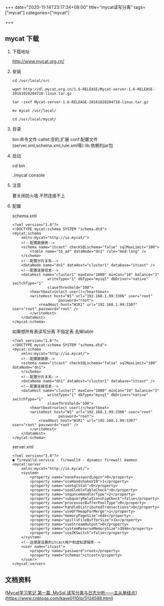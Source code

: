 +++
date="2020-11-14T23:17:34+08:00"
title="mycat读写分离"
tags=["mycat"]
categories=["mycat"]

+++
## mycat 下载

1. 下载地址 

   http://www.mycat.org.cn/

2. 安装

   ```shell
   cd /usr/local/src
   
   wget http://dl.mycat.org.cn/1.6-RELEASE/Mycat-server-1.6-RELEASE-20161028204710-linux.tar.gz
   
   tar -zxvf Mycat-server-1.6-RELEASE-20161028204710-linux.tar.gz
   
   mv mycat /usr/local/
   
   cd /usr/local/mycat/
   
   ```

   

3. 目录

   bin:命令文件
   catlet:空的,扩展
   conf:配置文件(server.xml,schema.xml,rule.xml等)
   lib:依赖的jar包

4. 启动

   cd bin

   ./mycat console 

5. 注意

   要关闭防火墙 不然连接不上 

6. 配置

   schema.xml

   ```shell
   <?xml version="1.0"?>
   <!DOCTYPE mycat:schema SYSTEM "schema.dtd">
   <mycat:schema
       xmlns:mycat="http://io.mycat/">
       <!--配置数据表-->
       <schema name="itcast" checkSQLschema="false" sqlMaxLimit="100">
           <table name="tb_ad" dataNode="dn1" rule="mod-long" />
       </schema>
       <!--配置分片关系-->
       <dataNode name="dn1" dataHost="cluster1" database="itcast" />
       <!--配置连接信息-->
       <dataHost name="cluster1" maxCon="1000" minCon="10" balance="3"
                   writeType="1" dbType="mysql" dbDriver="native" switchType="1"
                   slaveThreshold="100">
           <heartbeat>select user()</heartbeat>
           <writeHost host="W1" url="192.168.1.99:3306" user="root"
                        password="root">
               <readHost host="W1R1" url="192.168.1.99:3307" user="root" password="root" />
           </writeHost>
       </dataHost>
   </mycat:schema>
   ```

   

   如果想所有表读写分离 不指定表 去掉table 
   
   ```shell
   <?xml version="1.0"?>
   <!DOCTYPE mycat:schema SYSTEM "schema.dtd">
   <mycat:schema
       xmlns:mycat="http://io.mycat/">
       <!--配置数据表-->
       <schema name="itcast" checkSQLschema="false" sqlMaxLimit="100" dataNode="dn1">
       </schema>
       <!--配置分片关系-->
       <dataNode name="dn1" dataHost="cluster1" database="itcast" />
       <!--配置连接信息-->
       <dataHost name="cluster1" maxCon="1000" minCon="10" balance="3"
                   writeType="1" dbType="mysql" dbDriver="native" switchType="1"
                   slaveThreshold="100">
           <heartbeat>select user()</heartbeat>
           <writeHost host="W1" url="192.168.1.99:3306" user="root"
                        password="root">
               <readHost host="W1R1" url="192.168.1.99:3307" user="root" password="root" />
           </writeHost>
       </dataHost>
   </mycat:schema>
   ```
   
   
   
   

   server.xml
   
   ```
   <?xml version="1.0"?>
   ● firewalld.service - firewalld - dynamic firewall daemon
   <mycat:server
       xmlns:mycat="http://io.mycat/">
       <system>
           <property name="nonePasswordLogin">0</property>
           <property name="useHandshakeV10">1</property>
           <property name="useSqlStat">0</property>
           <property name="useGlobleTableCheck">0</property>
           <property name="sequnceHandlerType">2</property>
           <property name="subqueryRelationshipCheck">false</property>
           <property name="processorBufferPoolType">0</property>
           <property name="handleDistributedTransactions">0</property>
           <property name="useOffHeapForMerge">1</property>
           <property name="memoryPageSize">64k</property>
           <property name="spillsFileBufferSize">1k</property>
           <property name="useStreamOutput">0</property>
           <property name="systemReserveMemorySize">384m</property>
           <property name="useZKSwitch">false</property>
       </system>
       <!--这里是设置的itcast用户和虚拟逻辑库-->
       <user name="itcast">
           <property name="password">root</property>
           <property name="schemas">itcast</property>
       </user>
   </mycat:server>
   ```
   
   



## 文档资料 

[[Mycat学习笔记 第一篇. MySql 读写分离与日志分析——主从单结点](https://www.cnblogs.com/kaye0110/p/5134588.html)](https://www.cnblogs.com/kaye0110/p/5134588.html)

